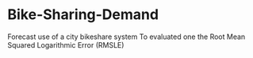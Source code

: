 # Bike-Sharing-Demand
Forecast use of a city bikeshare system
To evaluated one the Root Mean Squared Logarithmic Error (RMSLE)
